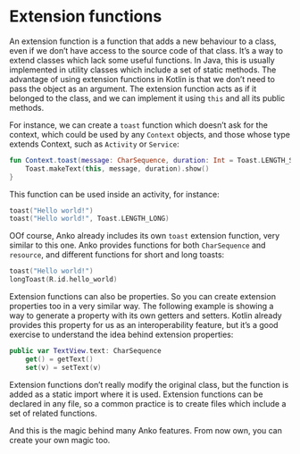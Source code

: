 # Extension functions

An extension function is a function that adds a new behaviour to a class, even if we don’t have access
to the source code of that class. It’s a way to extend classes which lack some useful functions. In Java,
this is usually implemented in utility classes which include a set of static methods. The advantage
of using extension functions in Kotlin is that we don’t need to pass the object as an argument. The
extension function acts as if it belonged to the class, and we can implement it using `this` and all its
                                                                                             public methods.

For instance, we can create a `toast` function which doesn’t ask for the context, which could be used
by any `Context` objects, and those whose type extends Context, such as `Activity` or `Service`:

```kotlin
fun Context.toast(message: CharSequence, duration: Int = Toast.LENGTH_SHORT) {
    Toast.makeText(this, message, duration).show()
}
```

This function can be used inside an activity, for instance:

```kotlin
toast("Hello world!")
toast("Hello world!", Toast.LENGTH_LONG)
```

OOf course, Anko already includes its own `toast` extension function, very similar to this one. Anko
provides functions for both  `CharSequence` and` resource`, and different functions for short and long
toasts:

```kotlin
toast("Hello world!")
longToast(R.id.hello_world)
```

Extension functions can also be properties. So you can create extension properties too in a very
similar way. The following example is showing a way to generate a property with its own getters
and setters. Kotlin already provides this property for us as an interoperability feature, but it’s a good
exercise to understand the idea behind extension properties:

```kotlin
public var TextView.text: CharSequence
    get() = getText()
    set(v) = setText(v)
```

Extension functions don’t really modify the original class, but the function is added as a static import
where it is used. Extension functions can be declared in any file, so a common practice is to create
files which include a set of related functions.

And this is the magic behind many Anko features. From now own, you can create your own magic
too.